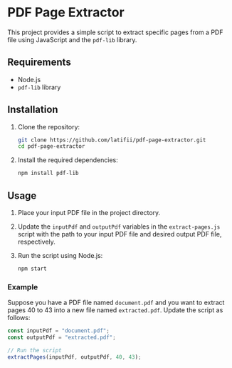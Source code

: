 # PDF Page Extractor

This project provides a simple script to extract specific pages from a PDF file using JavaScript and the `pdf-lib` library.

## Requirements

- Node.js
- `pdf-lib` library

## Installation

1. Clone the repository:

   ```bash
   git clone https://github.com/latifii/pdf-page-extractor.git
   cd pdf-page-extractor
   ```

2. Install the required dependencies:
   ```bash
   npm install pdf-lib
   ```

## Usage

1. Place your input PDF file in the project directory.

2. Update the `inputPdf` and `outputPdf` variables in the `extract-pages.js` script with the path to your input PDF file and desired output PDF file, respectively.

3. Run the script using Node.js:
   ```bash
   npm start
   ```

### Example

Suppose you have a PDF file named `document.pdf` and you want to extract pages 40 to 43 into a new file named `extracted.pdf`. Update the script as follows:

```javascript
const inputPdf = "document.pdf";
const outputPdf = "extracted.pdf";

// Run the script
extractPages(inputPdf, outputPdf, 40, 43);
```
